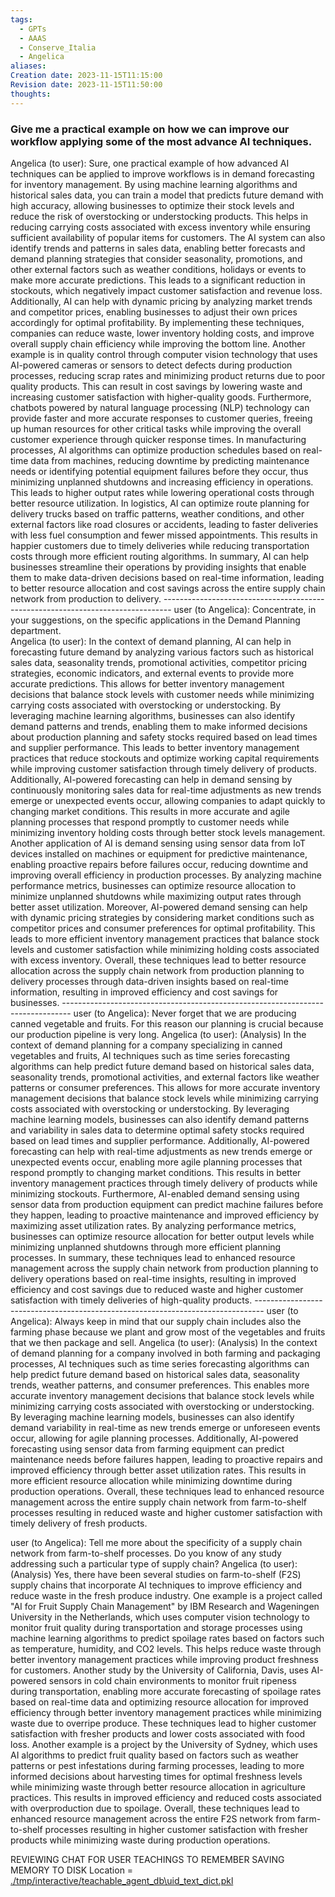 ```yaml
---
tags:
  - GPTs
  - AAAS
  - Conserve_Italia
  - Angelica
aliases: 
Creation date: 2023-11-15T11:15:00
Revision date: 2023-11-15T11:50:00
thoughts:
---
```

### Give me a practical example on how we can improve our workflow applying some of the most advance AI techniques. 

Angelica (to user): 
Sure, one practical example of how advanced AI techniques can be applied to improve workflows is in demand forecasting for inventory management. By using machine learning algorithms and historical sales data, you can train a model that predicts future demand with high accuracy, allowing businesses to optimize their stock levels and reduce the risk of overstocking or understocking products. This helps in reducing carrying costs associated with excess inventory while ensuring sufficient availability of popular items for customers. The AI system can also identify trends and patterns in sales data, enabling better forecasts and demand planning strategies that consider seasonality, promotions, and other external factors such as weather conditions, holidays or events to make more accurate predictions. This leads to a significant reduction in stockouts, which negatively impact customer satisfaction and revenue loss. Additionally, AI can help with dynamic pricing by analyzing market trends and competitor prices, enabling businesses to adjust their own prices accordingly for optimal profitability. By implementing these techniques, companies can reduce waste, lower inventory holding costs, and improve overall supply chain efficiency while improving the bottom line. Another example is in quality control through computer vision technology that uses AI-powered cameras or sensors to detect defects during production processes, reducing scrap rates and minimizing product returns due to poor quality products. This can result in cost savings by lowering waste and increasing customer satisfaction with higher-quality goods. Furthermore, chatbots powered by natural language processing (NLP) technology can provide faster and more accurate responses to customer queries, freeing up human resources for other critical tasks while improving the overall customer experience through quicker response times. In manufacturing processes, AI algorithms can optimize production schedules based on real-time data from machines, reducing downtime by predicting maintenance needs or identifying potential equipment failures before they occur, thus minimizing unplanned shutdowns and increasing efficiency in operations. This leads to higher output rates while lowering operational costs through better resource utilization. In logistics, AI can optimize route planning for delivery trucks based on traffic patterns, weather conditions, and other external factors like road closures or accidents, leading to faster deliveries with less fuel consumption and fewer missed appointments. This results in happier customers due to timely deliveries while reducing transportation costs through more efficient routing algorithms. In summary, AI can help businesses streamline their operations by providing insights that enable them to make data-driven decisions based on real-time information, leading to better resource allocation and cost savings across the entire supply chain network from production to delivery. -------------------------------------------------------------------------------- 
user (to Angelica): 
Concentrate, in your suggestions, on the specific applications in the Demand Planning department.  
Angelica (to user): 
In the context of demand planning, AI can help in forecasting future demand by analyzing various factors such as historical sales data, seasonality trends, promotional activities, competitor pricing strategies, economic indicators, and external events to provide more accurate predictions. This allows for better inventory management decisions that balance stock levels with customer needs while minimizing carrying costs associated with overstocking or understocking. By leveraging machine learning algorithms, businesses can also identify demand patterns and trends, enabling them to make informed decisions about production planning and safety stocks required based on lead times and supplier performance. This leads to better inventory management practices that reduce stockouts and optimize working capital requirements while improving customer satisfaction through timely delivery of products. Additionally, AI-powered forecasting can help in demand sensing by continuously monitoring sales data for real-time adjustments as new trends emerge or unexpected events occur, allowing companies to adapt quickly to changing market conditions. This results in more accurate and agile planning processes that respond promptly to customer needs while minimizing inventory holding costs through better stock levels management. Another application of AI is demand sensing using sensor data from IoT devices installed on machines or equipment for predictive maintenance, enabling proactive repairs before failures occur, reducing downtime and improving overall efficiency in production processes. By analyzing machine performance metrics, businesses can optimize resource allocation to minimize unplanned shutdowns while maximizing output rates through better asset utilization. Moreover, AI-powered demand sensing can help with dynamic pricing strategies by considering market conditions such as competitor prices and consumer preferences for optimal profitability. This leads to more efficient inventory management practices that balance stock levels and customer satisfaction while minimizing holding costs associated with excess inventory. Overall, these techniques lead to better resource allocation across the supply chain network from production planning to delivery processes through data-driven insights based on real-time information, resulting in improved efficiency and cost savings for businesses. -------------------------------------------------------------------------------- 
user (to Angelica): 
Never forget that we are producing canned vegetable and fruits. For this reason our planning is crucial because our production pipeline is very long. 
Angelica (to user): (Analysis) 
In the context of demand planning for a company specializing in canned vegetables and fruits, AI techniques such as time series forecasting algorithms can help predict future demand based on historical sales data, seasonality trends, promotional activities, and external factors like weather patterns or consumer preferences. This allows for more accurate inventory management decisions that balance stock levels while minimizing carrying costs associated with overstocking or understocking. By leveraging machine learning models, businesses can also identify demand patterns and variability in sales data to determine optimal safety stocks required based on lead times and supplier performance. Additionally, AI-powered forecasting can help with real-time adjustments as new trends emerge or unexpected events occur, enabling more agile planning processes that respond promptly to changing market conditions. This results in better inventory management practices through timely delivery of products while minimizing stockouts. Furthermore, AI-enabled demand sensing using sensor data from production equipment can predict machine failures before they happen, leading to proactive maintenance and improved efficiency by maximizing asset utilization rates. By analyzing performance metrics, businesses can optimize resource allocation for better output levels while minimizing unplanned shutdowns through more efficient planning processes. In summary, these techniques lead to enhanced resource management across the supply chain network from production planning to delivery operations based on real-time insights, resulting in improved efficiency and cost savings due to reduced waste and higher customer satisfaction with timely deliveries of high-quality products. -------------------------------------------------------------------------------- 
user (to Angelica): 
Always keep in mind that our supply chain includes also the farming phase because we plant and grow most of the vegetables and fruits that we then package and sell. 
Angelica (to user): (Analysis) 
In the context of demand planning for a company involved in both farming and packaging processes, AI techniques such as time series forecasting algorithms can help predict future demand based on historical sales data, seasonality trends, weather patterns, and consumer preferences. This enables more accurate inventory management decisions that balance stock levels while minimizing carrying costs associated with overstocking or understocking. By leveraging machine learning models, businesses can also identify demand variability in real-time as new trends emerge or unforeseen events occur, allowing for agile planning processes. Additionally, AI-powered forecasting using sensor data from farming equipment can predict maintenance needs before failures happen, leading to proactive repairs and improved efficiency through better asset utilization rates. This results in more efficient resource allocation while minimizing downtime during production operations. Overall, these techniques lead to enhanced resource management across the entire supply chain network from farm-to-shelf processes resulting in reduced waste and higher customer satisfaction with timely delivery of fresh products. 

user (to Angelica): 
Tell me more about the specificity of a supply chain network from farm-to-shelf processes. Do you know of any study addressing such a particular type of supply chain? 
Angelica (to user): (Analysis) 
Yes, there have been several studies on farm-to-shelf (F2S) supply chains that incorporate AI techniques to improve efficiency and reduce waste in the fresh produce industry. 
One example is a project called "AI for Fruit Supply Chain Management" by IBM Research and Wageningen University in the Netherlands, which uses computer vision technology to monitor fruit quality during transportation and storage processes using machine learning algorithms to predict spoilage rates based on factors such as temperature, humidity, and CO2 levels. This helps reduce waste through better inventory management practices while improving product freshness for customers. 
Another study by the University of California, Davis, uses AI-powered sensors in cold chain environments to monitor fruit ripeness during transportation, enabling more accurate forecasting of spoilage rates based on real-time data and optimizing resource allocation for improved efficiency through better inventory management practices while minimizing waste due to overripe produce. These techniques lead to higher customer satisfaction with fresher products and lower costs associated with food loss. 
Another example is a project by the University of Sydney, which uses AI algorithms to predict fruit quality based on factors such as weather patterns or pest infestations during farming processes, leading to more informed decisions about harvesting times for optimal freshness levels while minimizing waste through better resource allocation in agriculture practices. This results in improved efficiency and reduced costs associated with overproduction due to spoilage. Overall, these techniques lead to enhanced resource management across the entire F2S network from farm-to-shelf processes resulting in higher customer satisfaction with fresher products while minimizing waste during production operations. 

REVIEWING CHAT FOR USER TEACHINGS TO REMEMBER SAVING MEMORY TO DISK Location = [./tmp/interactive/teachable_agent_db\uid_text_dict.pkl](https://file+.vscode-resource.vscode-cdn.net/f%3A/Autogen/AutogenTeach/tmp/interactive/teachable_agent_db/uid_text_dict.pkl)